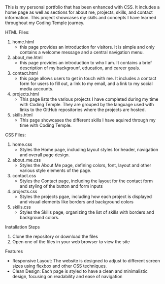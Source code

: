 This is my personal portfolio that has been enhanced with CSS. It includes a home page as well as sections for about me, projects, skills, and contact information. This project showcases my skills and concepts I have learned throughout my Coding Temple journey.

HTML Files:
1. home.html
   - this page provides an introduction for visitors. It is simple and only contains a welcome message and a central navigation menu.
2. about_me.html
   - this page provides an introduction to who I am. It contains a brief description of my backgrounf, education, and career goals.
3. contact.html
   - this page allows users to get in touch with me. It includes a contact form for users to fill out, a link to my email, and a link to my social media accounts.
4. projects.html
   - This page lists the various projects I have completed during my time with Coding Temple. They are grouped by the language used with links to the GitHub repositories where the projects are hosted.
5. skills.html
   - This page showcases the different skills I have aquired through my time with Coding Temple.
  
CSS Files:
1. home.css
   - Styles the Home page, including layout styles for header, navigation and overall page design.
2. about_me.css
   - Styles the About Me page, defining colors, font, layout and other various style elements of the page.
3. contact.css
   - Styles the Contact page, including the layout for the contact form and styling of the button and form inputs
4. projects.css
   - Styles the projects pgae, including how each project is displayed and visual elements like borders and background colors
5. skills.css
   - Styles the Skills page, organizing the list of skills with borders and background colors.

Installation Steps
1. Clone the repository or download the files
2. Open one of the files in your web browser to view the site

Features
- Responsive Layout: The website is designed to adjust to different screen sizes using flexbox and other CSS techniques.
- Clean Design: Each page is styled to have a clean and minimalistic design, focusing on readability and ease of navigation
  
